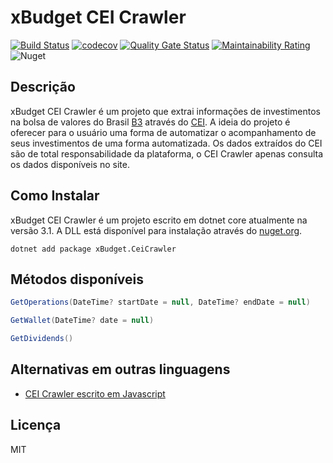 # xBudget CEI Crawler


[![Build Status](https://travis-ci.com/xBudget/cei-crawler.svg?token=1iSZTdpmsYpLXbyppWrQ&branch=master)](https://travis-ci.com/xBudget/cei-crawler)
[![codecov](https://codecov.io/gh/xBudget/cei-crawler/branch/master/graph/badge.svg)](https://codecov.io/gh/xBudget/cei-crawler)
[![Quality Gate Status](https://sonarcloud.io/api/project_badges/measure?project=xBudget_cei-crawler&metric=alert_status)](https://sonarcloud.io/dashboard?id=xBudget_cei-crawler)
[![Maintainability Rating](https://sonarcloud.io/api/project_badges/measure?project=xBudget_cei-crawler&metric=sqale_rating)](https://sonarcloud.io/dashboard?id=xBudget_cei-crawler)
![Nuget](https://img.shields.io/nuget/v/xBudget.CeiCrawler)


## Descrição
xBudget CEI Crawler é um projeto que extrai informações de investimentos na bolsa de valores do Brasil [B3](http://www.b3.com.br/pt_br/) através do [CEI](https://cei.b3.com.br/). A ideia do projeto é oferecer para o usuário uma forma de automatizar o acompanhamento de seus investimentos de uma forma automatizada.
Os dados extraídos do CEI são de total responsabilidade da plataforma, o CEI Crawler apenas consulta os dados disponíveis no site.

## Como Instalar
xBudget CEI Crawler é um projeto escrito em dotnet core atualmente na versão 3.1. A DLL está disponível para instalação através do [nuget.org](https://www.nuget.org/packages/xBudget.CeiCrawler/). 

```
dotnet add package xBudget.CeiCrawler
```

## Métodos disponíveis

```c#
GetOperations(DateTime? startDate = null, DateTime? endDate = null)
```

```c#
GetWallet(DateTime? date = null)
```

```c#
GetDividends()
```

## Alternativas em outras linguagens
- [CEI Crawler escrito em Javascript](https://github.com/Menighin/cei-crawler)

## Licença
MIT

